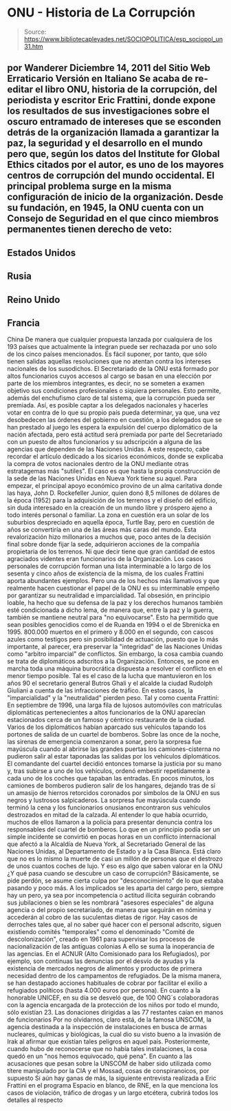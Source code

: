 # ONU - Historia de La Corrupción

> Source: https://www.bibliotecapleyades.net/SOCIOPOLITICA/esp_sociopol_un31.htm

por Wanderer
Diciembre 14, 2011
del Sitio Web
Erraticario
Versión en Italiano
Se acaba de re-editar el libro ONU, historia
de la corrupción, del periodista y escritor Eric Frattini, donde
expone los resultados de sus investigaciones sobre el oscuro entramado de
intereses que se esconden detrás de la organización llamada a garantizar la
paz, la seguridad y el desarrollo en el mundo pero que, según los datos del
Institute for Global Ethics citados por el autor, es uno de los
mayores centros de corrupción del mundo occidental.
El principal problema surge en la misma
configuración de inicio de la organización.
Desde su fundación, en 1945, la
ONU cuenta con un Consejo de Seguridad en el que cinco miembros permanentes
tienen derecho de veto:
-
Estados Unidos
-
Rusia
-
Reino Unido
-
Francia
-
China
De manera que cualquier propuesta lanzada por
cualquiera de los 193 países que actualmente la integran puede ser rechazada
por uno solo de los cinco países mencionados.
Es fácil suponer, por tanto,
que sólo tienen salidas aquellas resoluciones que no atentan contra los
intereses nacionales de los susodichos.
El Secretariado de la ONU está formado por altos
funcionarios cuyos accesos al cargo se basan en una elección por parte de
los miembros integrantes, es decir, no se someten a examen objetivo sus
condiciones profesionales o siquiera personales.
Esto permite, además del
enchufismo claro de tal sistema, que la corrupción pueda ser premiada.
Así, es posible captar a los delegados
nacionales y hacerles votar en contra de lo que su propio país pueda
determinar, ya que, una vez desobedecen las órdenes del gobierno en
cuestión, a los delegados que se han prestado al juego les espera la
expulsión del cuerpo diplomático de la nación afectada, pero está actitud
será premiada por parte del Secretariado con un puesto de altos funcionarios
y su adscripción a alguna de las agencias que dependen de las Naciones
Unidas.
A este respecto, cabe recordar el artículo
dedicado a los
sicarios económicos, donde se explicaba la compra de votos nacionales
dentro de la ONU mediante otras estratagemas más "sutiles".
El caso es que hasta la propia construcción de
la sede de las Naciones Unidas en Nueva York tiene su aquel.
Para empezar, el principal apoyo económico
provino de un alma caritativa donde las haya, John D. Rockefeller Junior,
quien donó 8,5 millones de dólares de la época (1952) para la adquisición de
los terrenos y el diseño del edificio, sin duda interesado en la creación de
un mundo libre y próspero ajeno a todo interés personal
o familiar.
La zona
en cuestión era un solar de los suburbios despreciado en aquella época,
Turtle Bay, pero en cuestión de años se convertiría en una de las áreas
más caras del mundo.
Esta revalorización hizo millonarios a muchos que, poco
antes de la decisión final sobre donde fijar la sede, adquirieron acciones
de la compañía propietaria de los terrenos.
Ni que decir tiene que gran cantidad de estos
agraciados videntes eran funcionarios de la Organización.
Los casos personales de corrupción forman una
lista interminable a lo largo de los sesenta y cinco años de existencia de
la misma, de los cuales Frattini aporta abundantes ejemplos.
Pero una de los hechos más llamativos y que
realmente hacen cuestionar el papel de la ONU es su interminable empeño por
garantizar su neutralidad e imparcialidad.
Tal obsesión, en principio
loable, ha hecho que su defensa de la paz y los derechos humanos también
esté condicionada a dicho lema, de manera que, entre la paz y la guerra,
también se mantiene neutral para "no equivocarse".
Esto ha permitido que sean posibles genocidios
como el de
Ruanda en 1994 o el de
Sbrenicka en 1995. 800.000 muertos en el primero y 8.000 en el segundo,
con cascos azules como testigos pero sin posibilidad de actuación, puesto
que lo más importante, al parecer, era preservar la "integridad"
de las
Naciones Unidas como "arbitro imparcial" de conflictos.
Sin embargo, la cosa cambia cuando se trata de
diplomáticos adscritos a la Organización.
Entonces, se pone en marcha toda
una máquina burocrática dispuesta a resolver el conflicto en el menor tiempo
posible. Tal es el caso de la lucha que mantuvieron en los años 90 el
secretario general Butros Ghali y el alcalde la ciudad Rudolph Giuliani a
cuenta de las infracciones de tráfico.
En estos casos, la "imparcialidad" y la "neutralidad" pierden peso.
Tal y como cuenta Frattini:
En septiembre de 1996, una larga fila de
lujosos automóviles con matrículas diplomáticas pertenecientes a altos
funcionarios de la ONU aparecían estacionados cerca de un famoso y
céntrico restaurante de la ciudad.
Varios de los diplomáticos habían aparcado
sus vehículos tapando los portones de salida de un cuartel de bomberos.
Sobre las once de la noche, las sirenas de emergencia comenzaron a
sonar, pero la sorpresa fue mayúscula cuando al abrirse las grandes
puertas los camiones-cisterna no pudieron salir al estar taponadas las
salidas por los vehículos diplomáticos.
El comandante del cuartel decidió entonces
tomarse la justicia por su mano y, tras subirse a uno de los vehículos,
ordenó embestir repetidamente a cada uno de los coches que tapaban las
entradas.
En pocos minutos, los camiones de bomberos
pudieron salir de los hangares, dejando tras de sí un amasijo de hierros
retorcidos coronados por símbolos de la ONU en sus negros y
lustrosos salpicaderos.
La sorpresa fue mayúscula cuando terminó la
cena y los funcionarios onusianos encontraron sus vehículos
destrozados en mitad de la calzada. Al entender lo que había
ocurrido, muchos de ellos llamaron a la policía para presentar
denuncia contra los responsables del cuartel de bomberos.
Lo que en un principio podía ser un simple
incidente se convirtió en pocas horas en un conflicto internacional que
afectó a la Alcaldía de Nueva York, al Secretariado General de las
Naciones Unidas, al Departamento de Estado y a la Casa Blanca.
Está claro que no es lo mismo la muerte de casi
un millón de personas que el destrozo de unos cuantos coches de lujo. Y eso
es algo que saben valorar en la ONU
¿Y qué pasa cuando se descubre un caso de
corrupción?
Básicamente, se pide perdón, se asume cierta culpa por
"desconocimiento" de lo que estaba pasando y poco más. A los implicados se
les aparta del cargo pero, siempre hay un pero, ya sea por incompetencia o
actitud ilícita seguirán cobrando sus jubilaciones o bien se les nombrará "asesores especiales" de alguna agencia o del propio secretariado, de manera
que seguirán en nómina y accederán al cobro de las suculentas dietas de
rigor.
Hay casos de derroches tales que, al no saber
qué hacer con el personal adscrito, siguen existiendo comités "temporales"
como el denominado "Comité de descolonización", creado en 1961 para
supervisar los procesos de nacionalización de las antiguas colonias
A ello se suma la inoperancia de las agencias.
En el ACNUR (Alto Comisionado para los Refugiados), por ejemplo, son
continuas las denuncias por el desvío de ayudas y la existencia de mercados
negros de alimentos y productos de primera necesidad dentro de los
campamentos de refugiados.
De la misma manera, se han destapado acciones
habituales de cobrar por facilitar el exilio a refugiados políticos (hasta
4.000 euros por persona).
En cuanto a la honorable UNICEF, en su día se
desveló que, de 100 ONG´s colaboradoras con la agencia encargada de la
protección de los niños por todo el mundo, sólo existían 23.
Las donaciones
dirigidas a las 77 restantes caían en manos de funcionarios
Por no olvidarnos, claro está, de la famosa
UNSCOM, la agencia destinada a la inspección de instalaciones en busca de
armas nucleares, químicas y biológicas, la cual dio su visto bueno a la
invasión de Irak al afirmar que existían tales peligros en aquel país.
Posteriormente, cuando hubo de reconocerse que
no había tales instalaciones, la cosa quedó en un "nos hemos equivocado, qué
pena".
En cuanto a las acusaciones que pesan sobre la
UNSCOM de haber sido utilizada como títere manipulado por la CIA y el Mossad,
cosas
de conspiranoicos, por supuesto
Si aún hay ganas de más, la siguiente entrevista
realizada a Eric Frattini en el programa Espacio en blanco, de RNE,
en la que menciona los casos de violación, tráfico de drogas y un largo
etcétera, cubrirá todos los detalles al respecto
